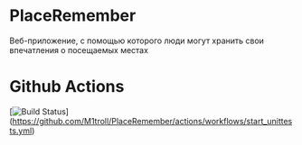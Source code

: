 # PlaceRemember
Веб-приложение, с помощью которого люди могут хранить свои впечатления о посещаемых местах

# Github Actions
[![Build Status](https://github.com/M1troll/PlaceRemember/actions/workflows/start_unittests.yml/badge.svg?branch=main)] (https://github.com/M1troll/PlaceRemember/actions/workflows/start_unittests.yml)